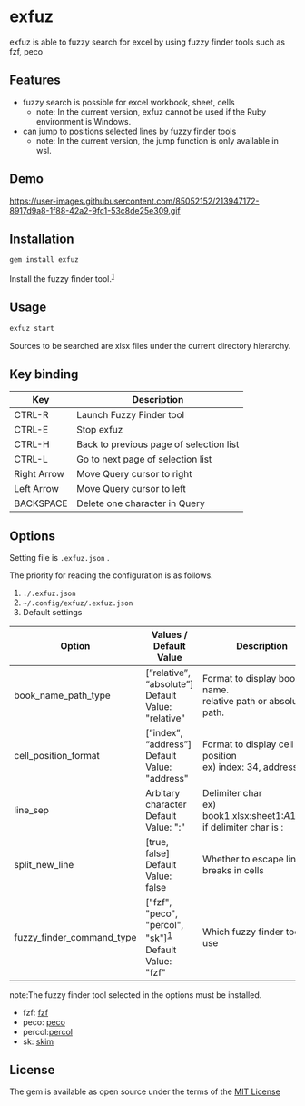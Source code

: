 # exfuz

exfuz is able to fuzzy search for excel by using fuzzy finder tools such as fzf, peco

## Features

- fuzzy search is possible for excel workbook, sheet, cells
    - note: In the current version, exfuz cannot be used if the Ruby environment is Windows.
- can jump to positions selected lines by fuzzy finder tools
    - note: In the current version, the jump function is only available in wsl.

## Demo
https://user-images.githubusercontent.com/85052152/213947172-8917d9a8-1f88-42a2-9fc1-53c8de25e309.gif

## Installation

```sh
gem install exfuz
```

Install the fuzzy finder tool.<sup>[1](#note1)</sup>

## Usage

```sh
exfuz start
```

Sources to be searched are xlsx files under the current directory hierarchy.

## Key binding

| Key         | Description                             |
|-------------|-----------------------------------------|
| CTRL-R      | Launch Fuzzy Finder tool                |
| CTRL-E      | Stop exfuz                              |
| CTRL-H      | Back to previous page of selection list |
| CTRL-L      | Go to next page of selection list       |
| Right Arrow | Move Query cursor to right              |
| Left Arrow  | Move Query cursor to left               |
| BACKSPACE   | Delete one character in Query           |

## Options

Setting file is `.exfuz.json` . 

The priority for reading the configuration is as follows.

1. `./.exfuz.json`
2. `~/.config/exfuz/.exfuz.json`
3. Default settings

| Option                    | Values / Default Value                                                            | Description                                                                  |
|---------------------------|-----------------------------------------------------------------------------------|------------------------------------------------------------------------------|
| book_name_path_type       | [”relative”, “absolute”] </br> Default Value: "relative"                          | Format to display book name. </br> relative path or absolute path.           |
| cell_position_format      | [”index”, “address”] </br> Default Value: "address"                               | Format to display cell position </br> ex) index: $3$4, address: $C$4         |
| line_sep                  | Arbitary character </br> Default Value: ":"                                       | Delimiter char </br> ex) book1.xlsx:sheet1:$A$1:value if delimiter char is : |
| split_new_line            | [true, false] </br> Default Value: false                                          | Whether to escape line breaks in cells                                       |
| fuzzy_finder_command_type | ["fzf", "peco", "percol", "sk"]<sup>[1](#note1)</sup>  </br> Default Value: "fzf" | Which fuzzy finder tool to use                                               |
<large id="note1"> note:The fuzzy finder tool selected in the options must be installed.

- fzf: [fzf](https://github.com/junegunn/fzf)
- peco: [peco](https://github.com/peco/peco)
- percol:[percol](https://github.com/mooz/percol)
- sk: [skim](https://github.com/lotabout/skim)

## License

The gem is available as open source under the terms of the [MIT License](https://opensource.org/licenses/MIT)

